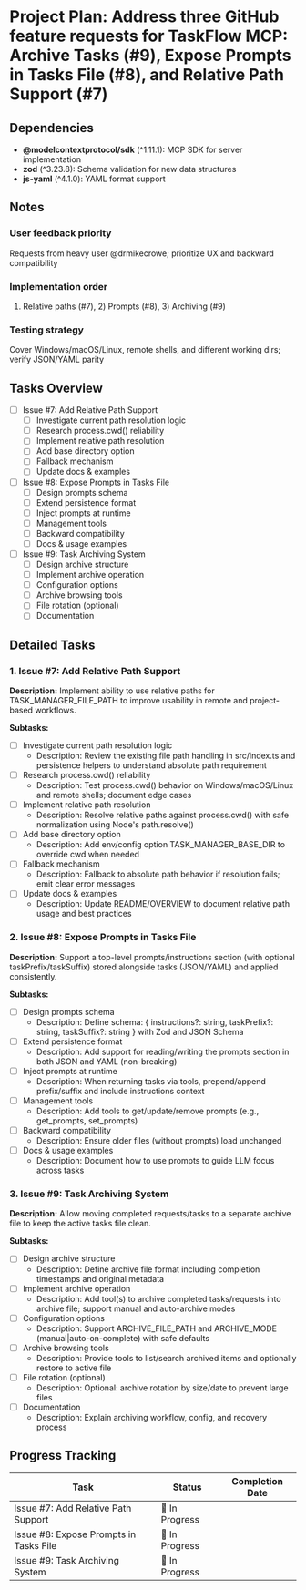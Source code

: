 # Project Plan: Address three GitHub feature requests for TaskFlow MCP: Archive Tasks (#9), Expose Prompts in Tasks File (#8), and Relative Path Support (#7)

## Dependencies

- **@modelcontextprotocol/sdk** (^1.11.1): MCP SDK for server implementation
- **zod** (^3.23.8): Schema validation for new data structures
- **js-yaml** (^4.1.0): YAML format support

## Notes

### User feedback priority
Requests from heavy user @drmikecrowe; prioritize UX and backward compatibility

### Implementation order
1) Relative paths (#7), 2) Prompts (#8), 3) Archiving (#9)

### Testing strategy
Cover Windows/macOS/Linux, remote shells, and different working dirs; verify JSON/YAML parity

## Tasks Overview
- [ ] Issue #7: Add Relative Path Support
  - [ ] Investigate current path resolution logic
  - [ ] Research process.cwd() reliability
  - [ ] Implement relative path resolution
  - [ ] Add base directory option
  - [ ] Fallback mechanism
  - [ ] Update docs & examples
- [ ] Issue #8: Expose Prompts in Tasks File
  - [ ] Design prompts schema
  - [ ] Extend persistence format
  - [ ] Inject prompts at runtime
  - [ ] Management tools
  - [ ] Backward compatibility
  - [ ] Docs & usage examples
- [ ] Issue #9: Task Archiving System
  - [ ] Design archive structure
  - [ ] Implement archive operation
  - [ ] Configuration options
  - [ ] Archive browsing tools
  - [ ] File rotation (optional)
  - [ ] Documentation

## Detailed Tasks

### 1. Issue #7: Add Relative Path Support
**Description:** Implement ability to use relative paths for TASK_MANAGER_FILE_PATH to improve usability in remote and project-based workflows.

**Subtasks:**
- [ ] Investigate current path resolution logic
  - Description: Review the existing file path handling in src/index.ts and persistence helpers to understand absolute path requirement
- [ ] Research process.cwd() reliability
  - Description: Test process.cwd() behavior on Windows/macOS/Linux and remote shells; document edge cases
- [ ] Implement relative path resolution
  - Description: Resolve relative paths against process.cwd() with safe normalization using Node's path.resolve()
- [ ] Add base directory option
  - Description: Add env/config option TASK_MANAGER_BASE_DIR to override cwd when needed
- [ ] Fallback mechanism
  - Description: Fallback to absolute path behavior if resolution fails; emit clear error messages
- [ ] Update docs & examples
  - Description: Update README/OVERVIEW to document relative path usage and best practices

### 2. Issue #8: Expose Prompts in Tasks File
**Description:** Support a top-level prompts/instructions section (with optional taskPrefix/taskSuffix) stored alongside tasks (JSON/YAML) and applied consistently.

**Subtasks:**
- [ ] Design prompts schema
  - Description: Define schema: { instructions?: string, taskPrefix?: string, taskSuffix?: string } with Zod and JSON Schema
- [ ] Extend persistence format
  - Description: Add support for reading/writing the prompts section in both JSON and YAML (non-breaking)
- [ ] Inject prompts at runtime
  - Description: When returning tasks via tools, prepend/append prefix/suffix and include instructions context
- [ ] Management tools
  - Description: Add tools to get/update/remove prompts (e.g., get_prompts, set_prompts)
- [ ] Backward compatibility
  - Description: Ensure older files (without prompts) load unchanged
- [ ] Docs & usage examples
  - Description: Document how to use prompts to guide LLM focus across tasks

### 3. Issue #9: Task Archiving System
**Description:** Allow moving completed requests/tasks to a separate archive file to keep the active tasks file clean.

**Subtasks:**
- [ ] Design archive structure
  - Description: Define archive file format including completion timestamps and original metadata
- [ ] Implement archive operation
  - Description: Add tool(s) to archive completed tasks/requests into archive file; support manual and auto-archive modes
- [ ] Configuration options
  - Description: Support ARCHIVE_FILE_PATH and ARCHIVE_MODE (manual|auto-on-complete) with safe defaults
- [ ] Archive browsing tools
  - Description: Provide tools to list/search archived items and optionally restore to active file
- [ ] File rotation (optional)
  - Description: Optional: archive rotation by size/date to prevent large files
- [ ] Documentation
  - Description: Explain archiving workflow, config, and recovery process

## Progress Tracking

| Task | Status | Completion Date |
|------|--------|----------------|
| Issue #7: Add Relative Path Support | 🔄 In Progress |  |
| Issue #8: Expose Prompts in Tasks File | 🔄 In Progress |  |
| Issue #9: Task Archiving System | 🔄 In Progress |  |
